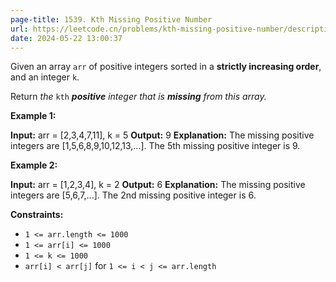 ```yaml
---
page-title: 1539. Kth Missing Positive Number
url: https://leetcode.cn/problems/kth-missing-positive-number/description/
date: 2024-05-22 13:00:37
---
```

Given an array `arr` of positive integers sorted in a **strictly increasing order**, and an integer `k`.

Return *the* `kth` ***positive** integer that is **missing** from this array.*

**Example 1:**

**Input:** arr = \[2,3,4,7,11\], k = 5
**Output:** 9
**Explanation:** The missing positive integers are \[1,5,6,8,9,10,12,13,...\]. The 5th missing positive integer is 9.

**Example 2:**

**Input:** arr = \[1,2,3,4\], k = 2
**Output:** 6
**Explanation:** The missing positive integers are \[5,6,7,...\]. The 2nd missing positive integer is 6.

**Constraints:**

-   `1 <= arr.length <= 1000`
-   `1 <= arr[i] <= 1000`
-   `1 <= k <= 1000`
-   `arr[i] < arr[j]` for `1 <= i < j <= arr.length`